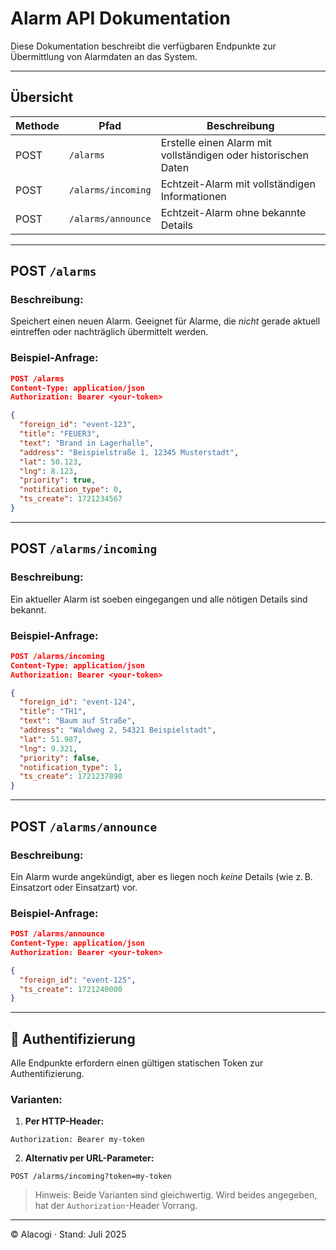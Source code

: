 # Alarm API Dokumentation

Diese Dokumentation beschreibt die verfügbaren Endpunkte zur Übermittlung von Alarmdaten an das System.

---

## Übersicht

| Methode | Pfad               | Beschreibung                                                   |
| ------- | ------------------ | -------------------------------------------------------------- |
| POST    | `/alarms`          | Erstelle einen Alarm mit vollständigen oder historischen Daten |
| POST    | `/alarms/incoming` | Echtzeit-Alarm mit vollständigen Informationen                 |
| POST    | `/alarms/announce` | Echtzeit-Alarm ohne bekannte Details                           |

---

## POST `/alarms`

### Beschreibung:

Speichert einen neuen Alarm. Geeignet für Alarme, die _nicht_ gerade aktuell eintreffen oder nachträglich übermittelt werden.

### Beispiel-Anfrage:

```json
POST /alarms
Content-Type: application/json
Authorization: Bearer <your-token>

{
  "foreign_id": "event-123",
  "title": "FEUER3",
  "text": "Brand in Lagerhalle",
  "address": "Beispielstraße 1, 12345 Musterstadt",
  "lat": 50.123,
  "lng": 8.123,
  "priority": true,
  "notification_type": 0,
  "ts_create": 1721234567
}
```

---

## POST `/alarms/incoming`

### Beschreibung:

Ein aktueller Alarm ist soeben eingegangen und alle nötigen Details sind bekannt.

### Beispiel-Anfrage:

```json
POST /alarms/incoming
Content-Type: application/json
Authorization: Bearer <your-token>

{
  "foreign_id": "event-124",
  "title": "TH1",
  "text": "Baum auf Straße",
  "address": "Waldweg 2, 54321 Beispielstadt",
  "lat": 51.987,
  "lng": 9.321,
  "priority": false,
  "notification_type": 1,
  "ts_create": 1721237890
}
```

---

## POST `/alarms/announce`

### Beschreibung:

Ein Alarm wurde angekündigt, aber es liegen noch _keine_ Details (wie z. B. Einsatzort oder Einsatzart) vor.

### Beispiel-Anfrage:

```json
POST /alarms/announce
Content-Type: application/json
Authorization: Bearer <your-token>

{
  "foreign_id": "event-125",
  "ts_create": 1721240000
}
```

---

## 🔐 Authentifizierung

Alle Endpunkte erfordern einen gültigen statischen Token zur Authentifizierung.

### Varianten:

1. **Per HTTP-Header:**

```http
Authorization: Bearer my-token
```

2. **Alternativ per URL-Parameter:**

```http
POST /alarms/incoming?token=my-token
```

> Hinweis: Beide Varianten sind gleichwertig. Wird beides angegeben, hat der `Authorization`-Header Vorrang.

---

© Alacogi · Stand: Juli 2025
